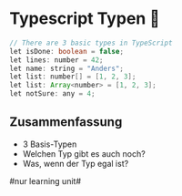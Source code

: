 # Typescript Typen 🦆

```java
// There are 3 basic types in TypeScript
let isDone: boolean = false;
let lines: number = 42;
let name: string = "Anders";
let list: number[] = [1, 2, 3];
let list: Array<number> = [1, 2, 3];
let notSure: any = 4;
```

## Zusammenfassung
- 3 Basis-Typen
- Welchen Typ gibt es auch noch?
- Was, wenn der Typ egal ist?

#nur learning unit#